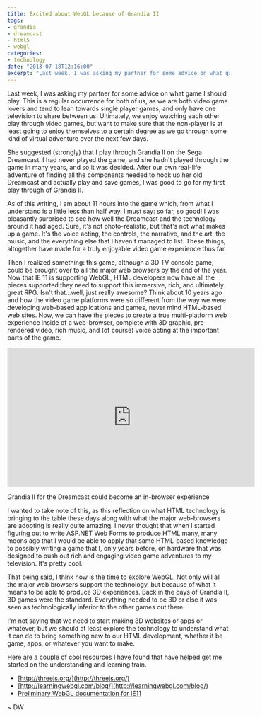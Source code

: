 ```yaml
---
title: Excited about WebGL because of Grandia II
tags:
- grandia
- dreamcast
- html5
- webgl
categories:
- technology
date: "2013-07-18T12:16:00"
excerpt: "Last week, I was asking my partner for some advice on what game I should play. This is a regular occurrence for both of us, as we are both video game lovers and tend to lean towards single player games, and only have one television to share between us. Ultimately, we enjoy watching each other play through video games, but want to make sure that the non-player is at least going to enjoy themselves to a certain degree as we go through some kind of virtual adventure over the next few days."
---
```


Last week, I was asking my partner for some advice on what game I should play. This is a regular occurrence for both of us, as we are both video game lovers and tend to lean towards single player games, and only have one television to share between us. Ultimately, we enjoy watching each other play through video games, but want to make sure that the non-player is at least going to enjoy themselves to a certain degree as we go through some kind of virtual adventure over the next few days. 

She suggested (strongly) that I play through Grandia II on the Sega Dreamcast. I had never played the game, and she hadn't played through the game in many years, and so it was decided. After our own real-life adventure of finding all the components needed to hook up her old Dreamcast and actually play and save games, I was good to go for my first play through of Grandia II. 

As of this writing, I am about 11 hours into the game which, from what I understand is a little less than half way. I must say: so far, so good! I was pleasantly surprised to see how well the Dreamcast and the technology around it had aged. Sure, it's not photo-realistic, but that's not what makes up a game. It's the voice acting, the controls, the narrative, and the art, the music, and the everything else that I haven't managed to list. These things, altogether have made for a truly enjoyable video game experience thus far. 

Then I realized something: this game, although a 3D TV console game, could be brought over to all the major web browsers by the end of the year. Now that IE 11 is supporting WebGL, HTML developers now have all the pieces supported they need to support this immersive, rich, and ultimately great RPG. Isn't that…well, just really awesome? Think about 10 years ago and how the video game platforms were so different from the way we were developing web-based applications and games, never mind HTML-based web sites. Now, we can have the pieces to create a true multi-platform web experience inside of a web-browser, complete with 3D graphic, pre-rendered video, rich music, and (of course) voice acting at the important parts of the game. 

<iframe width="560" height="315" src="https://www.youtube.com/embed/3J_fCr_r7Jk" frameborder="0"></iframe>

Grandia II for the Dreamcast could become an in-browser experience 

I wanted to take note of this, as this reflection on what HTML technology is bringing to the table these days along with what the major web-browsers are adopting is really quite amazing. I never thought that when I started figuring out to write ASP.NET Web Forms to produce HTML many, many moons ago that I would be able to apply that same HTML-based knowledge to possibly writing a game that I, only years before, on hardware that was designed to push out rich and engaging video game adventures to my television. It's pretty cool. 

That being said, I think now is the time to explore WebGL. Not only will all the major web browsers support the technology, but because of what it means to be able to produce 3D experiences. Back in the days of Grandia II, 3D games were the standard. Everything needed to be 3D or else it was seen as technologically inferior to the other games out there. 

I'm not saying that we need to start making 3D websites or apps or whatever, but we should at least explore the technology to understand what it can do to bring something new to our HTML development, whether it be game, apps, or whatever you want to make. 

Here are a couple of cool resources I have found that have helped get me started on the understanding and learning train. 

*   [http://threejs.org/](http://threejs.org/)
*   [http://learningwebgl.com/blog/](http://learningwebgl.com/blog/)
*   [Preliminary WebGL documentation for IE11](http://msdn.microsoft.com/en-us/library/ie/bg182648%28v=vs.85%29.aspx)

~ DW